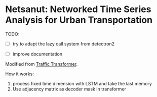 # Netsanut: Networked Time Series Analysis for Urban Transportation

TODO:

- [ ] try to adapt the lazy call system from  detectron2
- [ ] improve documentation



Modified from [Traffic Transformer](https://github.com/R0oup1iao/Traffic-Transformer).

How it works:

1. process fixed time dimension with LSTM and take the last memory
2. Use adjacency matrix as decoder mask in transformer
